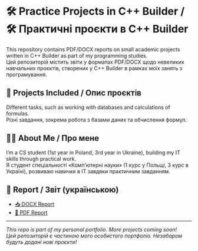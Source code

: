 # 🛠️ Practice Projects in C++ Builder / 🛠️ Практичні проєкти в C++ Builder

This repository contains PDF/DOCX reports on small academic projects written in C++ Builder as part of my programming studies.  
Цей репозиторій містить звіти у форматах PDF/DOCX щодо невеликих навчальних проєктів, створених у C++ Builder в рамках моїх занять з програмування.

## 📁 Projects Included / Опис проєктів

Different tasks, such as working with databases and calculations of formulas.  
Різні завдання, зокрема робота з базами даних та обчислення формул.

## 👨‍🎓 About Me / Про мене

I’m a CS student (1st year in Poland, 3rd year in Ukraine), building my IT skills through practical work.  
Я студент спеціальності «Комп’ютерні науки» (1 курс у Польщі, 3 курс в Україні), розвиваю навички в ІТ завдяки практичним завданням.

## 📄 Report / Звіт (українською)

- [📥 DOCX Report](ЗВІТ_НП_ПЗ-22-1_БЄДІН.doc)
- [📝 PDF Report](ЗВІТ_НП_ПЗ-22-1_БЄДІН.pdf)

---

*This repo is part of my personal portfolio. More projects coming soon!*  
*Цей репозиторій є частиною мого особистого портфоліо. Незабаром будуть додані нові проєкти!*

